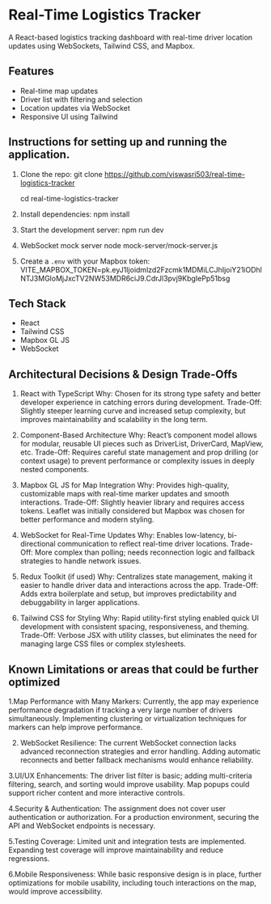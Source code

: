 
# Real-Time Logistics Tracker

A React-based logistics tracking dashboard with real-time driver location updates using WebSockets, Tailwind CSS, and Mapbox.

## Features

- Real-time map updates
- Driver list with filtering and selection
- Location updates via WebSocket
- Responsive UI using Tailwind

## Instructions for setting up and running the application.

1. Clone the repo:
   git clone https://github.com/viswasri503/real-time-logistics-tracker
   
   cd real-time-logistics-tracker
   
2. Install dependencies:
   npm install
   
3. Start the development server:
   npm run dev
   
4. WebSocket mock server
   node mock-server/mock-server.js
   
5. Create a `.env` with your Mapbox token:
   VITE_MAPBOX_TOKEN=pk.eyJ1Ijoidmlzd2Fzcmk1MDMiLCJhIjoiY21iODhlNTJ3MGloMjJxcTV2NW53MDR6ciJ9.CdrJl3pvj9KbgIePp51bsg

   
## Tech Stack

- React
- Tailwind CSS
- Mapbox GL JS
- WebSocket


## Architectural Decisions & Design Trade-Offs
1. React with TypeScript
Why: Chosen for its strong type safety and better developer experience in catching errors during development.
Trade-Off: Slightly steeper learning curve and increased setup complexity, but improves maintainability and scalability in the long term.

2. Component-Based Architecture
Why: React’s component model allows for modular, reusable UI pieces such as DriverList, DriverCard, MapView, etc.
Trade-Off: Requires careful state management and prop drilling (or context usage) to prevent performance or complexity issues in deeply nested components.

3. Mapbox GL JS for Map Integration
Why: Provides high-quality, customizable maps with real-time marker updates and smooth interactions.
Trade-Off: Slightly heavier library and requires access tokens. Leaflet was initially considered but Mapbox was chosen for better performance and modern styling.

4. WebSocket for Real-Time Updates
Why: Enables low-latency, bi-directional communication to reflect real-time driver locations.
Trade-Off: More complex than polling; needs reconnection logic and fallback strategies to handle network issues.

5. Redux Toolkit (if used)
Why: Centralizes state management, making it easier to handle driver data and interactions across the app.
Trade-Off: Adds extra boilerplate and setup, but improves predictability and debuggability in larger applications.

6. Tailwind CSS for Styling
Why: Rapid utility-first styling enabled quick UI development with consistent spacing, responsiveness, and theming.
Trade-Off: Verbose JSX with utility classes, but eliminates the need for managing large CSS files or complex stylesheets.

## Known Limitations or areas that could be further optimized
  1.Map Performance with Many Markers:
    Currently, the app may experience performance degradation if tracking a very large number of drivers simultaneously. Implementing clustering or virtualization     techniques for markers can help improve performance.

  2. WebSocket Resilience:
     The current WebSocket connection lacks advanced reconnection strategies and error handling. Adding automatic reconnects and better fallback mechanisms would       enhance reliability.

  3.UI/UX Enhancements:
    The driver list filter is basic; adding multi-criteria filtering, search, and sorting would improve usability.
    Map popups could support richer content and more interactive controls.

  4.Security & Authentication:
    The assignment does not cover user authentication or authorization. For a production environment, securing the API and WebSocket endpoints is necessary.

  5.Testing Coverage:
    Limited unit and integration tests are implemented. Expanding test coverage will improve maintainability and reduce regressions.

  6.Mobile Responsiveness:
    While basic responsive design is in place, further optimizations for mobile usability, including touch interactions on the map, would improve accessibility.
